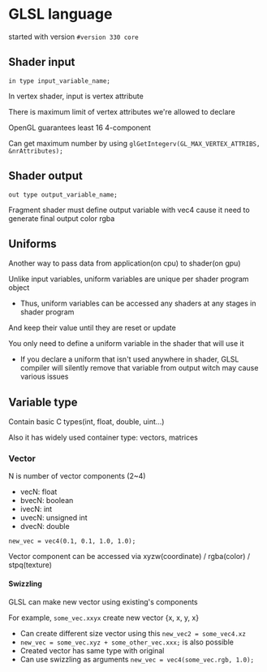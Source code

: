 # GLSL language

started with version
`#version 330 core`

## Shader input

`in type input_variable_name;`

In vertex shader, input is vertex attribute

There is maximum limit of vertex attributes we're allowed to declare

OpenGL guarantees least 16 4-component

Can get maximum number by using `glGetIntegerv(GL_MAX_VERTEX_ATTRIBS, &nrAttributes);`

## Shader output

`out type output_variable_name;`

Fragment shader must define output variable with vec4 cause it need to generate final output color rgba

## Uniforms

Another way to pass data from application(on cpu) to shader(on gpu)

Unlike input variables, uniform variables are unique per shader program object

- Thus, uniform variables can be accessed any shaders at any stages in shader program

And keep their value until they are reset or update

You only need to define a uniform variable in the shader that will use it

- If you declare a uniform that isn't used anywhere in shader, GLSL compiler will silently remove that variable from output witch may cause various issues

## Variable type

Contain basic C types(int, float, double, uint...)

Also it has widely used container type: vectors, matrices

### Vector

N is number of vector components (2~4)

- vecN: float
- bvecN: boolean
- ivecN: int
- uvecN: unsigned int
- dvecN: double

`new_vec = vec4(0.1, 0.1, 1.0, 1.0);`

Vector component can be accessed via xyzw(coordinate) / rgba(color) / stpq(texture)

#### Swizzling

GLSL can make new vector using existing's components

For example, `some_vec.xxyx` create new vector {x, x, y, x}

- Can create different size vector using this `new_vec2 = some_vec4.xz`
- `new_vec = some_vec.xyz + some_other_vec.xxx;` is also possible
- Created vector has same type with original
- Can use swizzling as arguments `new_vec = vec4(some_vec.rgb, 1.0);`
